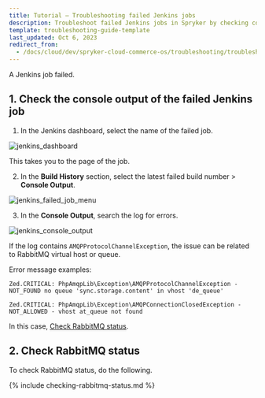 ```yaml
---
title: Tutorial — Troubleshooting failed Jenkins jobs
description: Troubleshoot failed Jenkins jobs in Spryker by checking console output, RabbitMQ status, and queue errors to resolve issues impacting job execution.
template: troubleshooting-guide-template
last_updated: Oct 6, 2023
redirect_from:
  - /docs/cloud/dev/spryker-cloud-commerce-os/troubleshooting/troubleshooting-tutorials/tutorial-troubleshooting-failed-jenkins-jobs.html
---
```


A Jenkins job failed.

## 1. Check the console output of the failed Jenkins job

1. In the Jenkins dashboard, select the name of the failed job.

![jenkins_dashboard](https://spryker.s3.eu-central-1.amazonaws.com/docs/cloud/spryker-cloud-commerce-os/troubleshooting/troubleshooting-tutorials/tutorial-troubleshooting-failed-jenkins-jobs.md/jenkins_dashboard.png)

  This takes you to the page of the job.


2. In the **Build History** section, select the latest failed build number&nbsp;<span aria-label="and then">></span> **Console Output**.

![jenkins_failed_job_menu](https://spryker.s3.eu-central-1.amazonaws.com/docs/cloud/spryker-cloud-commerce-os/troubleshooting/troubleshooting-tutorials/tutorial-troubleshooting-failed-jenkins-jobs.md/jenkins_failed_job_menu.png)

3. In the **Console Output**, search the log for errors.

![jenkins_console_output](https://spryker.s3.eu-central-1.amazonaws.com/docs/cloud/spryker-cloud-commerce-os/troubleshooting/troubleshooting-tutorials/tutorial-troubleshooting-failed-jenkins-jobs.md/jenkins_console_output.png)

If the log contains `AMQPProtocolChannelException`, the issue can be related to RabbitMQ virtual host or queue.

Error message examples:

```text
Zed.CRITICAL: PhpAmqpLib\Exception\AMQPProtocolChannelException - NOT_FOUND no queue 'sync.storage.content' in vhost 'de_queue'
```
```text
Zed.CRITICAL: PhpAmqpLib\Exception\AMQPConnectionClosedException - NOT_ALLOWED - vhost at_queue not found
```


In this case, [Check RabbitMQ status](#check-rabbitmq-status).


## 2. Check RabbitMQ status

To check RabbitMQ status, do the following.

{% include checking-rabbitmq-status.md %} <!-- To edit, see /_includes/checking-rabbitmq-status.md -->
